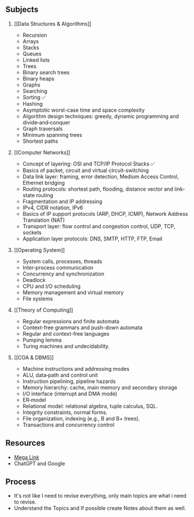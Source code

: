## Subjects

1. [[Data Structures & Algorithms]]
	- Recursion
	- Arrays
	- Stacks
	- Queues
	- Linked lists
	- Trees
	- Binary search trees
	- Binary heaps
	- Graphs
	- Searching
	- Sorting ✅
	- Hashing
	- Asymptotic worst-case time and space complexity
	- Algorithm design techniques: greedy, dynamic programming and divide‐and‐conquer
	- Graph traversals
	- Minimum spanning trees
	- Shortest paths

2. [[Computer Networks]]
	- Concept of layering: OSI and TCP/IP Protocol Stacks ✅
	- Basics of packet, circuit and virtual circuit-switching
	- Data link layer: framing, error detection, Medium Access Control, Ethernet bridging
	- Routing protocols: shortest path, flooding, distance vector and link-state routing
	- Fragmentation and IP addressing
	- IPv4, CIDR notation, IPv6
	- Basics of IP support protocols (ARP, DHCP, ICMP), Network Address Translation (NAT)
	- Transport layer: flow control and congestion control, UDP, TCP, sockets
	- Application layer protocols: DNS, SMTP, HTTP, FTP, Email

3. [[Operating System]]
	- System calls, processes, threads
	- Inter‐process communication
	- Concurrency and synchronization
	- Deadlock
	- CPU and I/O scheduling
	- Memory management and virtual memory
	- File systems

4. [[Theory of Computing]]
	- Regular expressions and finite automata
	- Context-free grammars and push-down automata
	- Regular and context-free languages
	- Pumping lemma
	- Turing machines and undecidability.

5. [[COA & DBMS]]
	- Machine instructions and addressing modes
	- ALU, data‐path and control unit
	- Instruction pipelining, pipeline hazards
	- Memory hierarchy: cache, main memory and secondary storage
	- I/O interface (interrupt and DMA mode)
	- ER‐model
	- Relational model: relational algebra, tuple calculus, SQL.
	- Integrity constraints, normal forms.
	- File organization, indexing (e.g., B and B+ trees).
	- Transactions and concurrency control

## Resources

- [Mega Link](https://mega.nz/folder/CVpmFSiB#7iF1YBhGUtCxOg-UvW_DFA)
- ChatGPT and Google

## Process

- It's not like I need to revise everything, only main topics are what i need to revise.
- Understand the Topics and If possible create Notes about them as well.